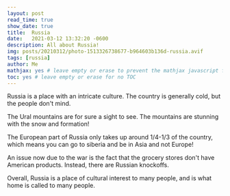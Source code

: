 ```yaml
---
layout: post
read_time: true
show_date: true
title:  Russia
date:   2021-03-12 13:32:20 -0600
description: All about Russia!
img: posts/20210312/photo-1513326738677-b964603b136d-russia.avif
tags: [russia]
author: Me
mathjax: yes # leave empty or erase to prevent the mathjax javascript from loading
toc: yes # leave empty or erase for no TOC
---
```

Russia is a place with an intricate culture. The country is generally cold, but the people don't mind.

The Ural mountains are for sure a sight to see. The mountains are stunning with the snow and formation!

The European part of Russia only takes up around 1/4-1/3 of the country, which means you can go to siberia and be in Asia and not Europe!

An issue now due to the war is the fact that the grocery stores don't have American products. Instead, there are Russian knockoffs.

Overall, Russia is a place of cultural interest to many people, and is what home is called to many people.